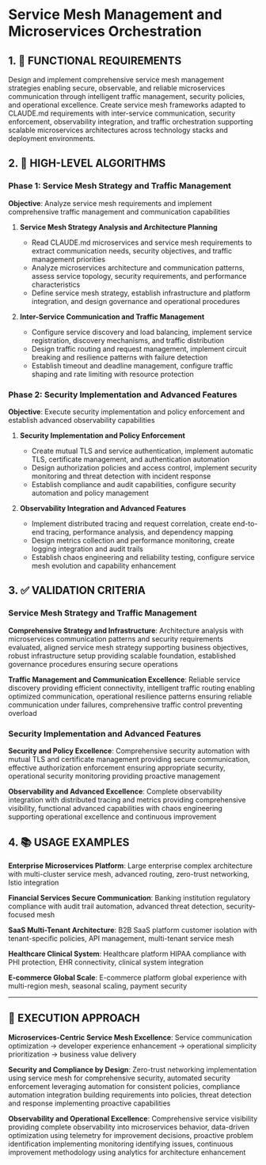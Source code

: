 # Service Mesh Management and Microservices Orchestration

## 1. 🎯 FUNCTIONAL REQUIREMENTS

Design and implement comprehensive service mesh management strategies enabling secure, observable, and reliable microservices communication through intelligent traffic management, security policies, and operational excellence. Create service mesh frameworks adapted to CLAUDE.md requirements with inter-service communication, security enforcement, observability integration, and traffic orchestration supporting scalable microservices architectures across technology stacks and deployment environments.

## 2. 🔄 HIGH-LEVEL ALGORITHMS

### Phase 1: Service Mesh Strategy and Traffic Management
**Objective**: Analyze service mesh requirements and implement comprehensive traffic management and communication capabilities

1. **Service Mesh Strategy Analysis and Architecture Planning**
   - Read CLAUDE.md microservices and service mesh requirements to extract communication needs, security objectives, and traffic management priorities
   - Analyze microservices architecture and communication patterns, assess service topology, security requirements, and performance characteristics
   - Define service mesh strategy, establish infrastructure and platform integration, and design governance and operational procedures

2. **Inter-Service Communication and Traffic Management**
   - Configure service discovery and load balancing, implement service registration, discovery mechanisms, and traffic distribution
   - Design traffic routing and request management, implement circuit breaking and resilience patterns with failure detection
   - Establish timeout and deadline management, configure traffic shaping and rate limiting with resource protection

### Phase 2: Security Implementation and Advanced Features
**Objective**: Execute security implementation and policy enforcement and establish advanced observability capabilities

1. **Security Implementation and Policy Enforcement**
   - Create mutual TLS and service authentication, implement automatic TLS, certificate management, and authentication automation
   - Design authorization policies and access control, implement security monitoring and threat detection with incident response
   - Establish compliance and audit capabilities, configure security automation and policy management

2. **Observability Integration and Advanced Features**
   - Implement distributed tracing and request correlation, create end-to-end tracing, performance analysis, and dependency mapping
   - Design metrics collection and performance monitoring, create logging integration and audit trails
   - Establish chaos engineering and reliability testing, configure service mesh evolution and capability enhancement

## 3. ✅ VALIDATION CRITERIA

### Service Mesh Strategy and Traffic Management
**Comprehensive Strategy and Infrastructure**: Architecture analysis with microservices communication patterns and security requirements evaluated, aligned service mesh strategy supporting business objectives, robust infrastructure setup providing scalable foundation, established governance procedures ensuring secure operations

**Traffic Management and Communication Excellence**: Reliable service discovery providing efficient connectivity, intelligent traffic routing enabling optimized communication, operational resilience patterns ensuring reliable communication under failures, comprehensive traffic control preventing overload

### Security Implementation and Advanced Features
**Security and Policy Excellence**: Comprehensive security automation with mutual TLS and certificate management providing secure communication, effective authorization enforcement ensuring appropriate security, operational security monitoring providing proactive management

**Observability and Advanced Excellence**: Complete observability integration with distributed tracing and metrics providing comprehensive visibility, functional advanced capabilities with chaos engineering supporting operational excellence and continuous improvement

## 4. 📚 USAGE EXAMPLES

**Enterprise Microservices Platform**: Large enterprise complex architecture with multi-cluster service mesh, advanced routing, zero-trust networking, Istio integration

**Financial Services Secure Communication**: Banking institution regulatory compliance with audit trail automation, advanced threat detection, security-focused mesh

**SaaS Multi-Tenant Architecture**: B2B SaaS platform customer isolation with tenant-specific policies, API management, multi-tenant service mesh

**Healthcare Clinical System**: Healthcare platform HIPAA compliance with PHI protection, EHR connectivity, clinical system integration

**E-commerce Global Scale**: E-commerce platform global experience with multi-region mesh, seasonal scaling, payment security

---

## 🎯 EXECUTION APPROACH

**Microservices-Centric Service Mesh Excellence**: Service communication optimization → developer experience enhancement → operational simplicity prioritization → business value delivery

**Security and Compliance by Design**: Zero-trust networking implementation using service mesh for comprehensive security, automated security enforcement leveraging automation for consistent policies, compliance automation integration building requirements into policies, threat detection and response implementing proactive capabilities

**Observability and Operational Excellence**: Comprehensive service visibility providing complete observability into microservices behavior, data-driven optimization using telemetry for improvement decisions, proactive problem identification implementing monitoring identifying issues, continuous improvement methodology using analytics for architecture enhancement
